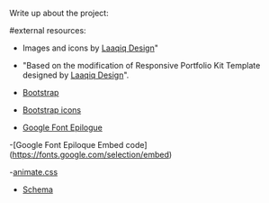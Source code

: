 Write up about the project:

#external resources:

- Images and icons by [Laaqiq Design](https://www.behance.net/laaqiq)"

- "Based on the modification of Responsive Portfolio Kit Template designed by [Laaqiq Design](https://www.behance.net/laaqiq)".

- [Bootstrap](https://getbootstrap.com/docs/5.3/getting-started/introduction/)
- [Bootstrap icons](https://icons.getbootstrap.com/#install)

- [Google Font Epilogue](https://fonts.google.com/specimen/Epilogue)

-[Google Font Epiloque Embed code] (https://fonts.google.com/selection/embed)

-[animate.css](https://animate.style/)

- [Schema](https://schema.org/)
